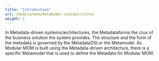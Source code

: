 ```yaml
---
title: "Introduction"
url: /modularmom/metamodel-concept/intro/
weight: 1
---
```


In Metadata-driven systems/architectures, the Metadataforms the crux of the business solution the system provides. The structure and the form of the metadata is governed by the MetadataDSLor the Metamodel. As Modular MOM is built using the Metadata-driven architecture, there is a specific Metamodel that is used to define the Metadata for Modular MOM.
